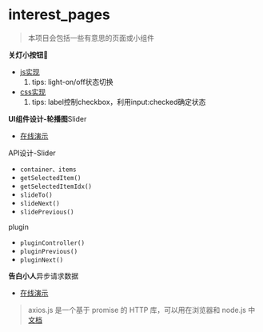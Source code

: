 # interest_pages

> 本项目会包括一些有意思的页面或小组件

**关灯小按钮**🔘

- [js实现](https://si3ver.github.io/interest_pages/lightButton-js/index.html)
    1. tips: light-on/off状态切换
- [css实现](https://si3ver.github.io/interest_pages/lightButton-css/index.html)
    1. tips: label控制checkbox，利用input:checked确定状态

**UI组件设计-轮播图**Slider

- [在线演示](https://si3ver.github.io/interest_pages/mySlider/index.html)

API设计-Slider

+ `container、items`
+ `getSelectedItem()`
+ `getSelectedItemIdx()`
+ `slideTo()`
+ `slideNext()`
+ `slidePrevious()`

plugin

+ `pluginController()`
+ `pluginPrevious()`
+ `pluginNext()`

**告白小人**异步请求数据

- [在线演示](https://si3ver.github.io/interest_pages/gaobai/index.html)

> axios.js 是一个基于 promise 的 HTTP 库，可以用在浏览器和 node.js 中 [文档](https://www.kancloud.cn/yunye/axios/234845)
